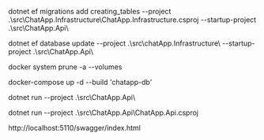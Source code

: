 dotnet ef migrations add creating_tables --project .\src\ChatApp.Infrastructure\ChatApp.Infrastructure.csproj --startup-project .\src\ChatApp.Api\

dotnet ef database update --project .\src\chatApp.Infrastructure\ --startup-project .\src\ChatApp.Api\

docker system prune -a --volumes

docker-compose up -d --build 'chatapp-db'

dotnet run --project .\src\ChatApp.Api\

dotnet run --project .\src\ChatApp.Api\ChatApp.Api.csproj

http://localhost:5110/swagger/index.html
